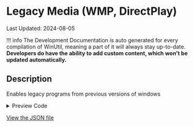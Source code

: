 # Legacy Media (WMP, DirectPlay)

Last Updated: 2024-08-05


!!! info
     The Development Documentation is auto generated for every compilation of WinUtil, meaning a part of it will always stay up-to-date. **Developers do have the ability to add custom content, which won't be updated automatically.**


## Description

Enables legacy programs from previous versions of windows

<!-- BEGIN CUSTOM CONTENT -->

<!-- END CUSTOM CONTENT -->

<details>
<summary>Preview Code</summary>

```json
{
  "Content": "Legacy Media (WMP, DirectPlay)",
  "Description": "Enables legacy programs from previous versions of windows",
  "category": "Features",
  "panel": "1",
  "Order": "a012_",
  "feature": [
    "WindowsMediaPlayer",
    "MediaPlayback",
    "DirectPlay",
    "LegacyComponents"
  ],
  "InvokeScript": []
}
```
</details>

<!-- BEGIN SECOND CUSTOM CONTENT -->

<!-- END SECOND CUSTOM CONTENT -->

[View the JSON file](https://github.com/ChrisTitusTech/winutil/tree/main/config/feature.json)

